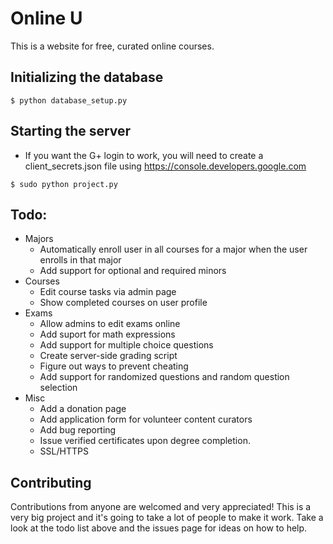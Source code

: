 # Online U

This is a website for free, curated online courses. 

## Initializing the database
`$ python database_setup.py`

## Starting the server
* If you want the G+ login to work, you will need to create a client_secrets.json file using https://console.developers.google.com

`$ sudo python project.py`

## Todo:
* Majors
  * Automatically enroll user in all courses for a major when the user enrolls in that major
  * Add support for optional and required minors
* Courses
  * Edit course tasks via admin page 
  * Show completed courses on user profile
* Exams
  * Allow admins to edit exams online
  * Add suport for math expressions
  * Add support for multiple choice questions
  * Create server-side grading script
  * Figure out ways to prevent cheating
  * Add support for randomized questions and random question selection
* Misc
  * Add a donation page
  * Add application form for volunteer content curators
  * Add bug reporting
  * Issue verified certificates upon degree completion.
  * SSL/HTTPS
 

## Contributing

Contributions from anyone are welcomed and very appreciated! This is a very big project and it's going to take a lot of people to make it work. Take a look at the todo list above and the issues page for ideas on how to help.
